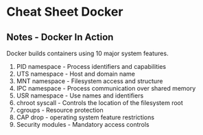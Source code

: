 # Cheat Sheet Docker

## Notes - Docker In Action

Docker builds containers using 10 major system features.

1. PID namespace - Process identifiers and capabilities
1. UTS namespace - Host and domain name
1. MNT namespace - Filesystem access and structure
1. IPC namespace - Process communication over shared memory
1. USR namespace - Use names and identifiers
1. chroot syscall - Controls the location of the filesystem root
1. cgroups - Resource protection
1. CAP drop - operating system feature restrictions
1. Security modules - Mandatory access controls
